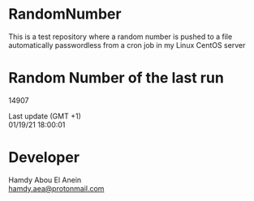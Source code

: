 # RandomNumber    
This is a test repository where a random number is pushed to a file automatically passwordless from a cron job in my Linux CentOS server    
# Random Number of the last run   
14907
      
Last update (GMT +1)    
01/19/21 18:00:01
# Developer    
Hamdy Abou El Anein   
hamdy.aea@protonmail.com
